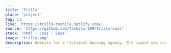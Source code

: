 ```yaml
---
title: 'Trillo'
place: 'project'
tag: 11
live: 'https://trillo-tashila.netlify.com/'
source: 'https://github.com/Tashila-109/trillo-sass'
stack: 'Html - Csss - Sass'
image: 'trillo.png'
description: Website for a fictional booking agency. The layout was created using flexbox and the website has advanced animations. Flexbox makes it easy to place all content in one dimension and makes it easier for responsive design.
---
```

